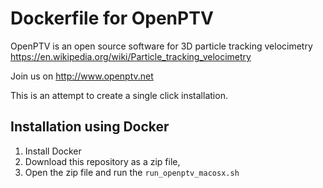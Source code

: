 # Dockerfile for OpenPTV

OpenPTV is an open source software for 3D particle tracking velocimetry https://en.wikipedia.org/wiki/Particle_tracking_velocimetry

Join us on http://www.openptv.net

This is an attempt to create a single click installation. 

## Installation using Docker
1. Install Docker
2. Download this repository as a zip file, 
3. Open the zip file and run the `run_openptv_macosx.sh`


